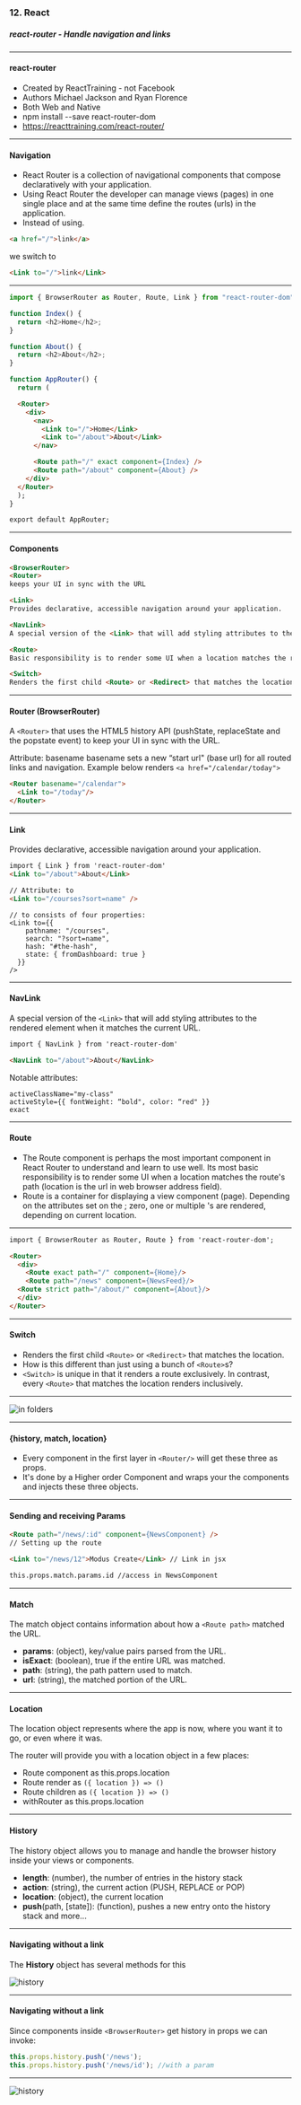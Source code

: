 ### 12. React
##### react-router - Handle navigation and links

---

#### react-router

* Created by ReactTraining - not Facebook</li>
* Authors Michael Jackson and Ryan Florence</li>
* Both Web and Native</li>
* npm install --save react-router-dom</li>
* <a href="https://reacttraining.com/react-router/">https://reacttraining.com/react-router/</a></li>

---

####  Navigation
* React Router is a collection of navigational components that compose declaratively with your application.
* Using React Router the developer can manage views (pages) in one single place and at the same time define the routes (urls) in the application.
* Instead of using.

```HTML
<a href="/">link</a>
```
we switch to
```HTML
<Link to="/">link</Link>
```

---

```JavaScript
import { BrowserRouter as Router, Route, Link } from "react-router-dom";

function Index() {
  return <h2>Home</h2>;
}

function About() {
  return <h2>About</h2>;
}

function AppRouter() {
  return (
```
```HTML
  <Router>
    <div>
      <nav>
        <Link to="/">Home</Link>
        <Link to="/about">About</Link>
      </nav>

      <Route path="/" exact component={Index} />
      <Route path="/about" component={About} />
    </div>
  </Router>
  );
}

export default AppRouter;
```

---

####  Components
```HTML
<BrowserRouter>
<Router>
keeps your UI in sync with the URL

<Link>
Provides declarative, accessible navigation around your application.

<NavLink>
A special version of the <Link> that will add styling attributes to the rendered element when it matches the current URL.

<Route>
Basic responsibility is to render some UI when a location matches the route's path.

<Switch>
Renders the first child <Route> or <Redirect> that matches the location.
```

---

####  Router (BrowserRouter)

A ``` <Router> ``` that uses the HTML5 history API (pushState, replaceState and the popstate event) to keep your UI in sync with the URL.

Attribute: basename
basename sets a new “start url" (base url) for all routed links and navigation.
Example below renders ``` <a href="/calendar/today"> ```

```HTML
<Router basename="/calendar">
  <Link to="/today"/>
</Router>
```

---

####  Link

Provides declarative, accessible navigation around your application.

```HTML
import { Link } from 'react-router-dom'
<Link to="/about">About</Link>

// Attribute: to
<Link to="/courses?sort=name" />
```
```
// to consists of four properties:
<Link to={{
    pathname: "/courses",
    search: "?sort=name",
    hash: "#the-hash",
    state: { fromDashboard: true }
  }}
/>
```

---

####  NavLink

A special version of the ```<Link>``` that will add styling attributes to the rendered element when it matches the current URL.

```HTML
import { NavLink } from 'react-router-dom'

<NavLink to="/about">About</NavLink>
```

Notable attributes:
```
activeClassName="my-class"
activeStyle={{ fontWeight: “bold", color: “red" }}
exact
```

---

####  Route

* The Route component is perhaps the most important component in React Router to understand and learn to use well. Its most basic responsibility is to render some UI when a location matches the route's path (location is the url in web browser address field).
* Route is a container for displaying a view component (page). Depending on the attributes set on the <Route>; zero, one or multiple <Route>'s are rendered, depending on current location.

---

```HTML
import { BrowserRouter as Router, Route } from 'react-router-dom';

<Router>
  <div>
    <Route exact path="/" component={Home}/>
    <Route path="/news" component={NewsFeed}/>
  <Route strict path="/about/" component={About}/>
  </div>
</Router>
```

---


####  Switch
* Renders the first child ``` <Route> ``` or ``` <Redirect> ``` that matches the location.
* How is this different than just using a bunch of ``` <Route> ```s?
* ``` <Switch> ``` is unique in that it renders a route exclusively. In contrast, every ``` <Route> ``` that matches the location renders inclusively.
  
  
---
  
<img src="/media/react-images/react-10/switch.png" alt="in folders">

---

####  {history, match, location}
* Every component in the first layer in ``` <Router/> ``` will get these three as props.
* It's done by a Higher order Component and wraps your the components and injects these three objects.

---

####  Sending and receiving Params
```HTML
<Route path="/news/:id" component={NewsComponent} />
// Setting up the route

<Link to="/news/12">Modus Create</Link> // Link in jsx

this.props.match.params.id //access in NewsComponent
```

---

####  Match
The match object contains information about how a ``` <Route path> ``` matched the URL.
* **params**: (object), key/value pairs parsed from the URL.
* **isExact**: (boolean), true if the entire URL was matched.
* **path**: (string), the path pattern used to match.
* **url**: (string), the matched portion of the URL.

---

####  Location
The location object represents where the app is now, where you want it to go, or even where it was.

The router will provide you with a location object in a few places:
* Route component as this.props.location
* Route render as ```({ location }) => ()```
* Route children as ```({ location }) => ()```
* withRouter as this.props.location

---

####  History
The history object allows you to manage and handle the browser history inside your views or components.
* **length**: (number), the number of entries in the history stack
* **action**: (string), the current action (PUSH, REPLACE or POP)
* **location**: (object), the current location
* **push**(path, [state]): (function), pushes a new entry onto the history stack
and more...

---

#### Navigating without a link
The **History** object has several methods for this

<img src="/media/react-images/react-10/history.png" alt="history">

---

####  Navigating without a link

Since components inside ``` <BrowserRouter> ``` get history in props we can invoke:
```JavaScript
this.props.history.push('/news');
this.props.history.push('/news/id'); //with a param
```

---

<img src="/media/react-images/react-10/history.png" alt="history">
